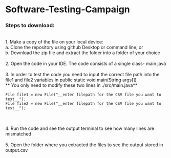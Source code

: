 # Software-Testing-Campaign

### Steps to download:
<br />
1. Make a copy of the file on your local device: <br />
<t /><t /> a. Clone the repository using github Desktop or command line, or<br />
<t /><t /> b. Download the zip file and extract the folder into a folder of your choice<br />
<br />
2. Open the code in your IDE. The code consists of a single class-  main.java<br /><br />
3. In order to test the code you need to input the correct file path into the file1 and file2 variables in public static void main(String args[])<br />
** You only need to modify these two lines in ./src/main.java**

```
File file1 = new File("__enter filepath for the CSV file you want to test__");
File file2 = new File("__enter filepath for the CSV file you want to test__");
```

<br />
<br />
4. Run the code and see the output terminal to see how many lines are mismatched<br /><br />
5. Open the folder where you extracted the files to see the output stored in output.csv<br /><br />
